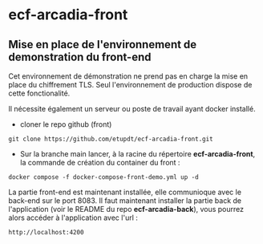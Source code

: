 # ecf-arcadia-front

## Mise en place de l'environnement de demonstration du front-end

Cet environnement de démonstration ne prend pas en charge la mise en place du chiffrement TLS. Seul l'environnement de production dispose de cette fonctionalité.

Il nécessite également un serveur ou poste de travail ayant docker installé.

- cloner le repo github (front)

```
git clone https://github.com/etupdt/ecf-arcadia-front.git
```

-  Sur la branche main lancer, à la racine du répertoire **ecf-arcadia-front**, la commande de création du container du front :

```
docker compose -f docker-compose-front-demo.yml up -d
```

La partie front-end est maintenant installée, elle communioque avec le back-end sur le port 8083.
Il faut maintenant installer la partie back de l'application (voir le README du repo **ecf-arcadia-back**), vous pourrez alors accéder à l'application avec l'url :

```
http://localhost:4200
```
